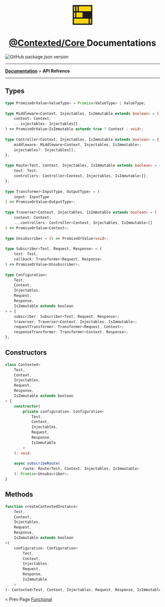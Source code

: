 <div align="center">
    <img alt="Contexted Logo" width="64" src="https://raw.githubusercontent.com/contexted-js/brand/master/dark/main-fill.svg">
    <h1>
		<a href="https://github.com/contexted-js/core">
        	@Contexted/Core
    	</a>
		<span>Documentations</span>
	</h1>
</div>

<img alt="GitHub package.json version" src="https://img.shields.io/github/package-json/v/contexted-js/core">

---

[**Documentation**](README.md) > **API Refrence**

---

## Types

```ts
type PromiseOrValue<ValueType> = Promise<ValueType> | ValueType;

type Middleware<Context, Injectables, IsImmutable extends boolean> = (
	context: Context,
	...injectables: Injectables[]
) => PromiseOrValue<IsImmutable extends true ? Context : void>;

type Controller<Context, Injectables, IsImmutable extends boolean> = {
	middleware: Middleware<Context, Injectables, IsImmutable>;
	injectables?: Injectables[];
};

type Route<Test, Context, Injectables, IsImmutable extends boolean> = {
	test: Test;
	controllers: Controller<Context, Injectables, IsImmutable>[];
};

type Transformer<InputType, OutputType> = (
	input: InputType
) => PromiseOrValue<OutputType>;

type Traverser<Context, Injectables, IsImmutable extends boolean> = (
	context: Context,
	...controllers: Controller<Context, Injectables, IsImmutable>[]
) => PromiseOrValue<Context>;

type Unsubscriber = () => PromiseOrValue<void>;

type Subscriber<Test, Request, Response> = (
	test: Test,
	callback: Transformer<Request, Response>
) => PromiseOrValue<Unsubscriber>;

type Configuration<
	Test,
	Context,
	Injectables,
	Request,
	Response,
	IsImmutable extends boolean
> = {
	subscriber: Subscriber<Test, Request, Response>;
	traverser: Traverser<Context, Injectables, IsImmutable>;
	requestTransformer: Transformer<Request, Context>;
	responseTransformer: Transformer<Context, Response>;
};
```

## Constructors

```ts
class Contexted<
	Test,
	Context,
	Injectables,
	Request,
	Response,
	IsImmutable extends boolean
> {
	constructor(
		private configuration: Configuration<
			Test,
			Context,
			Injectables,
			Request,
			Response,
			IsImmutable
		>
	): void;

	async subscribeRoute(
		route: Route<Test, Context, Injectables, IsImmutable>
	): Promise<Unsubscriber>;
}
```

## Methods

```ts
function createContextedInstance<
	Test,
	Context,
	Injectables,
	Request,
	Response,
	IsImmutable extends boolean
>(
	configuration: Configuration<
		Test,
		Context,
		Injectables,
		Request,
		Response,
		IsImmutable
	>
): Contexted<Test, Context, Injectables, Request, Response, IsImmutable>;
```

< Prev Page
[Functional](usage/functional.md)
